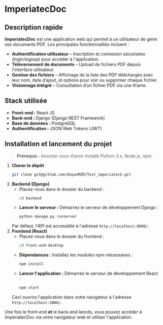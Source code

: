 # ImperiatecDoc

## Description rapide
**ImperiatecDoc** est une application web qui permet à un utilisateur de gérer ses documents PDF. Les principales fonctionnalités incluent :  
- **Authentification utilisateur** – Inscription et connexion sécurisées (login/signup) pour accéder à l'application.  
- **Téléversement de documents** – Upload de fichiers PDF depuis l'interface utilisateur.  
- **Gestion des fichiers** – Affichage de la liste des PDF téléchargés avec leur nom, date d’ajout, et options pour voir ou supprimer chaque fichier.  
- **Visionnage intégré** – Consultation d’un fichier PDF via une iframe.

## Stack utilisée
- **Front-end :** React JS  
- **Back-end :** Django (Django REST Framework)  
- **Base de données :** PostgreSQL  
- **Authentification :** JSON Web Tokens (JWT)

## Installation et lancement du projet
> **Prérequis :** Assurez-vous d’avoir installé Python 3.x, Node.js, npm.

1. **Cloner le dépôt**
   ```bash
   git clone git@github.com:RayanMZR/Test_imperiatech.git
   ```
2. **Backend (Django)**
   - Placez-vous dans le dossier du backend :  
     ```bash
     cd backend
     ```  
   - **Lancer le serveur :** Démarrez le serveur de développement Django :  
     ```bash
     python manage.py runserver
     ```  
   Par défaut, l'API est accessible à l'adresse `http://localhost:8000/`.
3. **Frontend (React)**
   - Placez-vous dans le dossier du frontend :  
     ```bash
     cd front-end-desktop
     ```  
   - **Dépendances :** Installez les modules npm nécessaires :  
     ```bash
     npm install
     ```  
   - **Lancer l'application :** Démarrez le serveur de développement React :  
     ```bash
     npm start
     ```  
   Ceci ouvrira l'application dans votre navigateur à l'adresse `http://localhost:3000/`.

Une fois le front-end **et** le back-end lancés, vous pouvez accéder à ImperiatecDoc via votre navigateur web et utiliser l'application.
